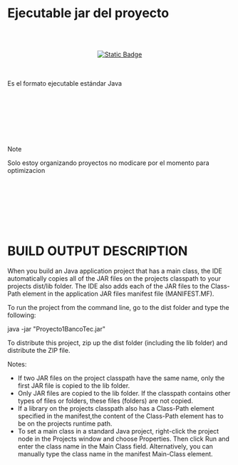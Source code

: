 # Ejecutable jar del proyecto

<br><br>

<div align="center">
   
[![Static Badge](https://img.shields.io/badge/Descargar-%2385C8C8?style=flat&logo=abdownloadmanager&logoColor=%2300465B)](/Proyecto1BancoTec/dist/README.md)

</div>

<br><br>
Es el formato ejecutable estándar Java
<br><br><br><br>

<br><br><br>

> [!NOTE]
> Solo estoy organizando proyectos no modicare por el momento para optimizacion

<br><br><br><br><br><br>

# BUILD OUTPUT DESCRIPTION

When you build an Java application project that has a main class, the IDE
automatically copies all of the JAR
files on the projects classpath to your projects dist/lib folder. The IDE
also adds each of the JAR files to the Class-Path element in the application
JAR files manifest file (MANIFEST.MF).

To run the project from the command line, go to the dist folder and
type the following:

java -jar "Proyecto1BancoTec.jar"

To distribute this project, zip up the dist folder (including the lib folder)
and distribute the ZIP file.

Notes:

- If two JAR files on the project classpath have the same name, only the first
  JAR file is copied to the lib folder.
- Only JAR files are copied to the lib folder.
  If the classpath contains other types of files or folders, these files (folders)
  are not copied.
- If a library on the projects classpath also has a Class-Path element
  specified in the manifest,the content of the Class-Path element has to be on
  the projects runtime path.
- To set a main class in a standard Java project, right-click the project node
  in the Projects window and choose Properties. Then click Run and enter the
  class name in the Main Class field. Alternatively, you can manually type the
  class name in the manifest Main-Class element.


